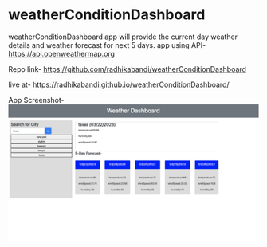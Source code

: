 # weatherConditionDashboard

weatherConditionDashboard app will provide the current day weather details and weather forecast for next 5 days.
app using API- https://api.openweathermap.org

Repo link-
 https://github.com/radhikabandi/weatherConditionDashboard

live at-
https://radhikabandi.github.io/weatherConditionDashboard/

App Screenshot-
![](assets/weatherDashboard.png)